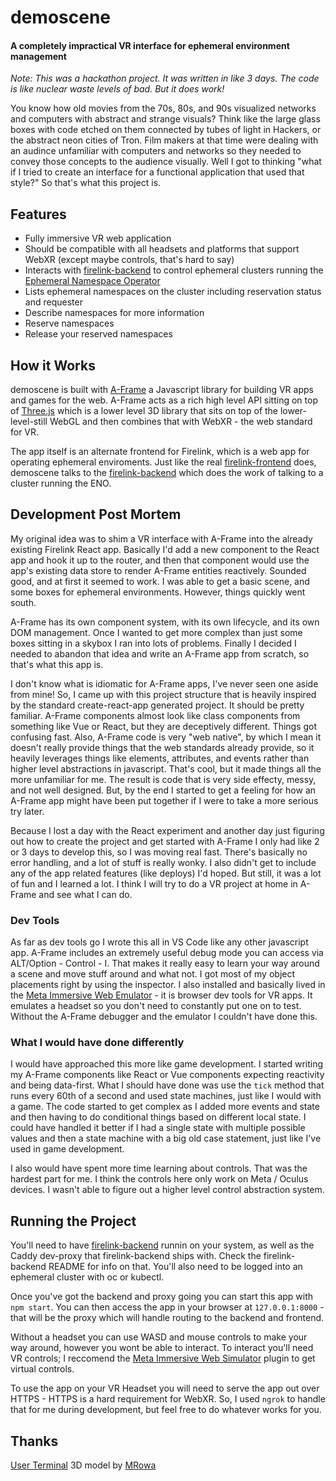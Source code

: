 # demoscene
#### A completely impractical VR interface for ephemeral environment management

*Note: This was a hackathon project. It was written in like 3 days. The code is like nuclear waste levels of bad. But it does work!*

You know how old movies from the 70s, 80s, and 90s visualized networks and computers with abstract and strange visuals? Think like the large glass boxes with code etched on them connected by tubes of light in Hackers, or the abstract neon cities of Tron. Film makers at that time were dealing with an audince unfamiliar with computers and networks so they needed to convey those concepts to the audience visually. Well I got to thinking "what if I tried to create an interface for a functional application that used that style?" So that's what this project is.

## Features
* Fully immersive VR web application
* Should be compatible with all headsets and platforms that support WebXR (except maybe controls, that's hard to say)
* Interacts with [firelink-backend](https://github.com/RedHatInsights/firelink-backend) to control ephemeral clusters running the [Ephemeral Namespace Operator](https://github.com/RedHatInsights/ephemeral-namespace-operator)
* Lists ephemeral namespaces on the cluster including reservation status and requester
* Describe namespaces for more information
* Reserve namespaces
* Release your reserved namespaces

## How it Works
demoscene is built with [A-Frame](https://aframe.io/) a Javascript library for building VR apps and games for the web. A-Frame acts as a rich high level API sitting on top of [Three.js](https://threejs.org/) which is a lower level 3D library that sits on top of the lower-level-still WebGL and then combines that with WebXR - the web standard for VR.

The app itself is an alternate frontend for Firelink, which is a web app for operating ephemeral enviroments. Just like the real [firelink-frontend](https://github.com/RedHatInsights/firelink-frontend) does, demoscene talks to the [firelink-backend](https://github.com/RedHatInsights/firelink-backend) which does the work of talking to a cluster running the ENO.

## Development Post Mortem
My original idea was to shim a VR interface with A-Frame into the already existing Firelink React app. Basically I'd add a new component to the React app and hook it up to the router, and then that component would use the app's existing data store to render A-Frame entities reactively. Sounded good, and at first it seemed to work. I was able to get a basic scene, and some boxes for ephemeral environments. However, things quickly went south.

A-Frame has its own component system, with its own lifecycle, and its own DOM management. Once I wanted to get more complex than just some boxes sitting in a skybox I ran into lots of problems. Finally I decided I needed to abandon that idea and write an A-Frame app from scratch, so that's what this app is.

I don't know what is idiomatic for A-Frame apps, I've never seen one aside from mine! So, I came up with this project structure that is heavily inspired by the standard create-react-app generated project. It should be pretty familiar. A-Frame components almost look like class components from something like Vue or React, but they are deceptively different. Things got confusing fast. Also, A-Frame code is very "web native", by which I mean it doesn't really provide things that the web standards already provide, so it heavily leverages things like elements, attributes, and events rather than higher level abstractions in javascript. That's cool, but it made things all the more unfamiliar for me. The result is code that is very side effecty, messy, and not well designed. But, by the end I started to get a feeling for how an A-Frame app might have been put together if I were to take a more serious try later.

Because I lost a day with the React experiment and another day just figuring out how to create the project and get started with A-Frame I only had like 2 or 3 days to develop this, so I was moving real fast. There's basically no error handling, and a lot of stuff is really wonky. I also didn't get to include any of the app related features (like deploys) I'd hoped. But still, it was a lot of fun and I learned a lot. I think I will try to do a VR project at home in A-Frame and see what I can do.

### Dev Tools
As far as dev tools go I wrote this all in VS Code like any other javascript app. A-Frame includes an extremely useful debug mode you can access via ALT/Option - Control - I. That makes it really easy to learn your way around a scene and move stuff around and what not. I got most of my object placements right by using the inspector. I also installed and basically lived in the [Meta Immersive Web Emulator](https://github.com/meta-quest/immersive-web-emulator) - it is browser dev tools for VR apps. It emulates a headset so you don't need to constantly put one on to test. Without the A-Frame debugger and the emulator I couldn't have done this.

### What I would have done differently
I would have approached this more like game development. I started writing my A-Frame components like React or Vue components expecting reactivity and being data-first. What I should have done was use the `tick` method that runs every 60th of a second and used state machines, just like I would with a game. The code started to get complex as I added more events and state and then having to do conditional things based on different local state. I could have handled it better if I had a single state with multiple possible values and then a state machine with a big old case statement, just like I've used in game development.

I also would have spent more time learning about controls. That was the hardest part for me. I think the controls here only work on Meta / Oculus devices. I wasn't able to figure out a higher level control abstraction system. 

## Running the Project
You'll need to have [firelink-backend](https://github.com/RedHatInsights/firelink-backend) runnin on your system, as well as the Caddy dev-proxy that firelink-backend ships with. Check the firelink-backend README for info on that. You'll also need to be logged into an ephemeral cluster with oc or kubectl.

Once you've got the backend and proxy going you can start this app with `npm start`. You can then access the app in your browser at `127.0.0.1:8000` - that will be the proxy which will handle routing to the backend and frontend. 

Without a headset you can use WASD and mouse controls to make your way around, however you wont be able to interact. To interact you'll need VR controls; I reccomend the [Meta Immersive Web Simulator](https://github.com/meta-quest/immersive-web-emulator) plugin to get virtual controls.

To use the app on your VR Headset you will need to serve the app out over HTTPS - HTTPS is a hard requirement for WebXR. So, I used `ngrok` to handle that for me during development, but feel free to do whatever works for you.

## Thanks
[User Terminal](https://sketchfab.com/3d-models/user-terminal-c75bf05185054aacae878c60ba1ad75a) 3D model by [MRowa](https://sketchfab.com/MRowa) 